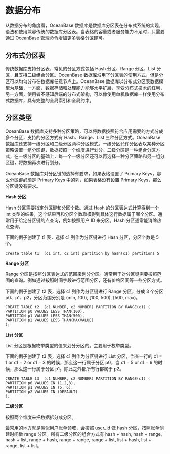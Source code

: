 数据分布
====

从数据分布的角度看，OceanBase 数据库是数据库分区表在分布式系统的实现，语法和使用兼容传统的数据库分区表。当表格的容量或者服务能力不足时，只需要通过 OceanBase 管理命令增加更多表格分区即可。

分布式分区表 
---------------

传统数据库支持分区表，常见的分区方式包括 Hash 分区、Range 分区、List 分区，且支持二级组合分区。OceanBase 数据库沿用了分区表的使用方式，但是分区可以均匀分布在数据库任意节点上。OceanBase 数据库以分布式分区表数据模型为基础，一方面，数据存储和处理能力能够水平扩展，享受分布式技术的红利，另一方面，使用者不感知后端的分布式架构，可以像使用单机数据库一样使用分布式数据库，具有完整的全局索引和全局约束。

分区类型 
-------------

OceanBase 数据库支持多种分区策略，可以将数据按照符合应用需要的方式分成多个分区，支持的分区方式有 Hash、Range、List 三种分区方式。OceanBase 数据库还支持一级分区和二级分区两种分区模式。一级分区允许分区表以某种分区策略设置一组分区键，数据按照一个维度进行划分。二级分区是一种组合分区方式，在一级分区的基础上，每一个一级分区还可以再选择一种分区策略和另一组分区键，将数据再次进行划分。

OceanBase 数据库对分区键的选择有要求，如果表格设置了 Primary Keys，那么分区键必须是 Primary Keys 中的列，如果表格没有设置 Primary Keys，那么分区键没有要求。

**Hash 分区**

Hash 分区需要指定分区键和分区个数。通过 Hash 的分区表达式计算得到一个 int 类型的结果，这个结果再和分区个数取模得到具体这行数据属于哪个分区。通常用于给定分区键的点查询，例如按照用户 ID 来分区。Hash 分区通常能消除热点查询。

下面的例子创建了 t1 表，选择 c1 列作为分区键进行 Hash 分区，分区个数是 5 个。

    create table t1  (c1 int, c2 int) partition by hash(c1) partitions 5

**Range 分区**

Range 分区是按照分区表达式的范围来划分分区。通常用于对分区键需要按照范围的查询。例如通过按照时间字段进行范围分区，还有价格区间等一些分区方式。

下面的例子创建了 t2 表，选择 c1 列作为分区键进行 Range 分区，分成 3 个分区 p0、p1、p2，分区范围分别是 (min, 100), \[100, 500), \[500, max)。

    CREATE TABLE t2  (c1 NUMBER, c2 NUMBER) PARTITION BY RANGE(c1) (
    PARTITION p0 VALUES LESS THAN(100), 
    PARTITION p1 VALUES LESS THAN(500), 
    PARTITION p2 VALUES LESS THAN(MAXVALUE)
    );

**List 分区**

List 分区是根据枚举类型的值来划分分区的。主要用于枚举类型。

下面的例子创建了 t3 表，选择 c1 列作为分区键进行 List 分区，当某一行的 c1 = 1 or c1 = 2 or c1 = 3 的时候，那么这一行属于分区 p0，当 c1 = 5 or c1 = 6 的时候，那么这一行属于分区 p1。除此之外都所有行都属于 p2。

    CREATE TABLE t3  (c1 NUMBER, c2 NUMBER) PARTITION BY RANGE(c1) (
    PARTITION p0 VALUES IN (1,2,3), 
    PARTITION p1 VALUES IN (5, 6), 
    PARTITION p2 VALUES IN (DEFAULT)
    );

**二级分区**

按照两个维度来把数据拆分成分区。

最常用的地方就是类似用户账单领域，会按照 user_id 做 hash 分区，按照账单创建时间做 range 分区。所有二级分区的组合方式有 hash + hash, hash + range, hash + list, range + hash, range + range, range + list, list + hash, list + range, list + list。

